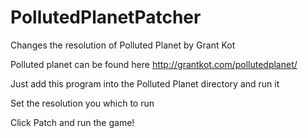 PollutedPlanetPatcher
=====================

Changes the resolution of Polluted Planet by Grant Kot

Polluted planet can be found here http://grantkot.com/pollutedplanet/

Just add this program into the Polluted Planet directory and run it

Set the resolution you which to run

Click Patch and run the game!
